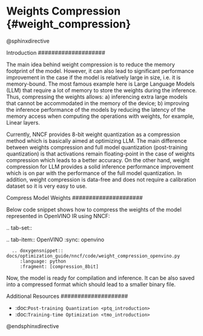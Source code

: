 # Weights Compression {#weight_compression}

@sphinxdirective

Introduction
####################

The main idea behind weight compression is to reduce the memory footprint of the model. However, it can also lead to significant performance improvement in the case if the model is relatively large in size, i.e. it is memory-bound. The most famous example here is Large Language Models (LLM) that require a lot of memory to store the weights during the inference. Thus, compressing the weights allows: a) inferencing extra large models that cannot be accommodated in the memory of the device; b) improving the inference performance of the models by reducing the latency of the memory access when computing the operations with weights, for example, Linear layers.

Currently, NNCF provides 8-bit weight quantization as a compression method which is basically aimed at optimizing LLM. The main difference between weights compression and full model quantization (post-training quantization) is that activations remain floating-point in the case of weights compression which leads to a better accuracy. On the other hand, weight compression for LLM provides a solid inference performance improvement which is on par with the performance of the full model quantization. In addition, weight compression is data-free and does not require a calibration dataset so it is very easy to use.

Compress Model Weights
#####################

Below code snippet shows how to compress the weights of the model represented in OpenVINO IR using NNCF:

.. tab-set::

   .. tab-item:: OpenVINO
      :sync: openvino
      
      .. doxygensnippet:: docs/optimization_guide/nncf/code/weight_compression_openvino.py
         :language: python
         :fragment: [compression_8bit]

Now, the model is ready for compilation and inference. It can be also saved into a compressed format which should lead to a smaller binary file.

Additional Resources
####################

- :doc:`Post-training Quantization <ptq_introduction>`
- :doc:`Training-time Optimization <tmo_introduction>`

@endsphinxdirective

